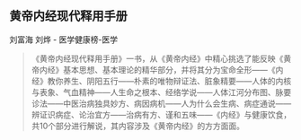 ## 黄帝内经现代释用手册

刘富海 刘烨  -  医学健康榜-医学

> 《黄帝内经现代释用手册》一书，从《黄帝内经》中精心挑选了能反映《黄帝内经》基本思想、基本理论的精华部分，并将其分为宝命全形——《内经》教你养生、阴阳五行——朴素的唯物辩证法、脏象精要——人体的内核与表象、气血精神——人生命之根本、经络学说——人体江河分布图、脉要诊法——中医治病独具妙方、病因病机——人为什么会生病、病症通说——辨证识病症、论治宜方——治病有方、谨和五味——《内经》与健康饮食，共10个部分进行解说，其内容涉及《黄帝内经》的方方面面。
